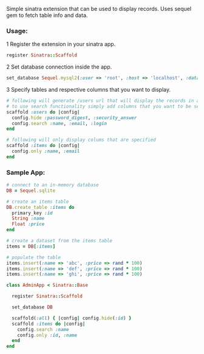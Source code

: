 Simple sinatra extension that can be used to display records. Uses sequel gem to fetch table info and data.

### Usage:

1 Register the extension in your sinatra app.

```ruby
register Sinatra::Scaffold
```

2 Set database connection inside the app.

```ruby
set_database Sequel.mysql2(:user => 'root', :host => 'localhost', :database => 'db_name',:password=>'')
```

3 Specify tables and respective columns that you want to display.

```ruby
# following will generate /users url that will display the records in a table.
# to use search functionality simply add columns that you want to be searchable.
scaffold :users do |config|
  config.hide :password_digest, :security_answer
  config.search :name, :email, :login
end

# following will only display colums that are specified
scaffold :items do |config|
  config.only :name, :email
end
```

### Sample App:


```ruby
# connect to an in-memory database
DB = Sequel.sqlite

# create an items table
DB.create_table :items do
  primary_key :id
  String :name
  Float :price
end

# create a dataset from the items table
items = DB[:items]

# populate the table
items.insert(:name => 'abc', :price => rand * 100)
items.insert(:name => 'def', :price => rand * 100)
items.insert(:name => 'ghi', :price => rand * 100)

class AdminApp < Sinatra::Base

  register Sinatra::Scaffold

  set_database DB

  scaffold(:all) { |config| config.hide(:id) }
  scaffold :items do |config|
    config.search :name
    config.only :id, :name
  end
end
```
